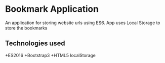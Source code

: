 # Bookmark Application

An application for storing website urls using ES6. 
App uses Local Storage to store the bookmarks

## Technologies used

+ES2016
+Bootstrap3
+HTML5 localStorage